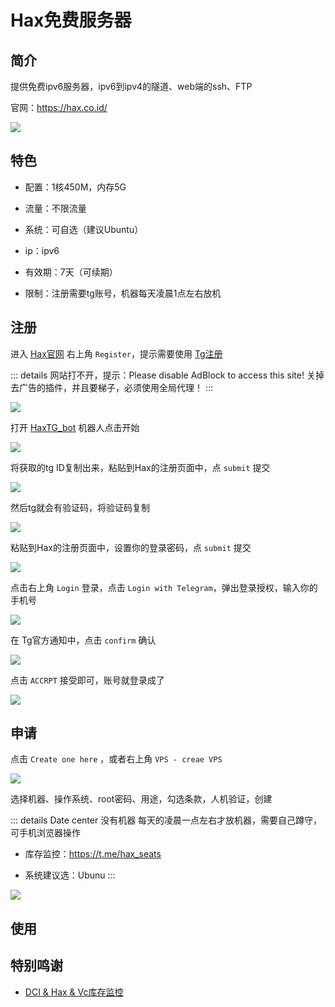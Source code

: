 # Hax免费服务器





## 简介

提供免费ipv6服务器，ipv6到ipv4的隧道、web端的ssh、FTP

官网：https://hax.co.id/

![](/server/hax/hax-01.png)


## 特色

* 配置：1核450M，内存5G

* 流量：不限流量

* 系统：可自选（建议Ubuntu）

* ip：ipv6

* 有效期：7天（可续期）

* 限制：注册需要tg账号，机器每天凌晨1点左右放机


## 注册

进入 [Hax官网](https://hax.co.id/) 右上角 `Register`，提示需要使用 [Tg注册](../../telegram/tg.md)

::: details 网站打不开，提示：Please disable AdBlock to access this site!
关掉去广告的插件，并且要梯子，必须使用全局代理！
:::

![](/server/hax/hax-02.png)

打开 [HaxTG_bot](https://t.me/HaxTG_bot) 机器人点击开始

![](/server/hax/hax-03.png)

将获取的tg ID复制出来，粘贴到Hax的注册页面中，点 `submit` 提交

![](/server/hax/hax-04.png)

然后tg就会有验证码，将验证码复制

![](/server/hax/hax-05.png)

粘贴到Hax的注册页面中，设置你的登录密码，点 `submit` 提交

![](/server/hax/hax-06.png)

点击右上角 `Login` 登录，点击 `Login with Telegram`，弹出登录授权，输入你的手机号

![](/server/hax/hax-07.png)

在 Tg官方通知中，点击 `confirm` 确认

![](/server/hax/hax-08.png)

点击 `ACCRPT` 接受即可，账号就登录成了

![](/server/hax/hax-09.png)



## 申请

点击 `Create one here` ，或者右上角 `VPS - creae VPS`

![](/server/hax/hax-10.png)

选择机器、操作系统、root密码、用途，勾选条款，人机验证，创建

::: details Date center 没有机器
每天的凌晨一点左右才放机器，需要自己蹲守，可手机浏览器操作

* 库存监控：https://t.me/hax_seats

* 系统建议选：Ubunu
:::

![](/server/hax/hax-11.png)


## 使用


## 特别鸣谢

* [DCI & Hax & Vc库存监控](https://t.me/hax_seats)